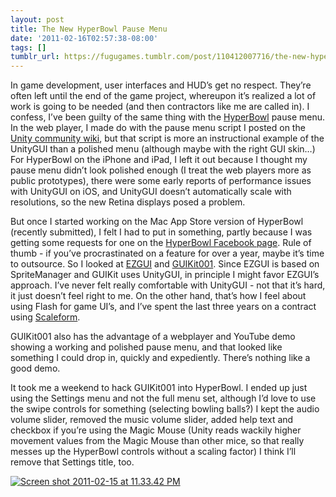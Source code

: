 ```yaml
---
layout: post
title: The New HyperBowl Pause Menu
date: '2011-02-16T02:57:38-08:00'
tags: []
tumblr_url: https://fugugames.tumblr.com/post/110412007716/the-new-hyperbowl-pause-menu
---
```

In game development, user interfaces and HUD’s get no respect. They’re often left until the end of the game project, whereupon it’s realized a lot of work is going to be needed (and then contractors like me are called in). I confess, I’ve been guilty of the same thing with the [HyperBowl](http://hyperbowl3d.com/) pause menu. In the web player, I made do with the pause menu script I posted on the [Unity community wiki](http://unifycommunity.com/wiki), but that script is more an instructional example of the UnityGUI than a polished menu (although maybe with the right GUI skin…) For HyperBowl on the iPhone and iPad, I left it out because I thought my pause menu didn’t look polished enough (I treat the web players more as public prototypes), there were some early reports of performance issues with UnityGUI on iOS, and UnityGUI doesn’t automatically scale with resolutions, so the new Retina displays posed a problem.

But once I started working on the Mac App Store version of HyperBowl (recently submitted), I felt I had to put in something, partly because I was getting some requests for one on the [HyperBowl Facebook page](http://facebook.com/hyperbowl). Rule of thumb - if you’ve procrastinated on a feature for over a year, maybe it’s time to outsource. So I looked at [EZGUI](http://anbsoft.com/) and [GUIKit001](http://gameassets.net/). Since EZGUI is based on SpriteManager and GUIKit uses UnityGUI, in principle I might favor EZGUI’s approach. I’ve never felt really comfortable with UnityGUI - not that it’s hard, it just doesn’t feel right to me. On the other hand, that’s how I feel about using Flash for game UI’s, and I’ve spent the last three years on a contract using [Scaleform](http://scaleform.com/).

GUIKit001 also has the advantage of a webplayer and YouTube demo showing a working and polished pause menu, and that looked like something I could drop in, quickly and expediently. There’s nothing like a good demo.

It took me a weekend to hack GUIKit001 into HyperBowl. I ended up just using the Settings menu and not the full menu set, although I’d love to use the swipe controls for something (selecting bowling balls?) I kept the audio volume slider, removed the music volume slider, added help text and checkbox if you’re using the Magic Mouse (Unity reads wackily higher movement values from the Magic Mouse than other mice, so that really messes up the HyperBowl controls without a scaling factor) I think I’ll remove that Settings title, too.

[![](http://itshardtofondlepenguins.com/wp-content/uploads/2011/02/Screen-shot-2011-02-15-at-11.33.42-PM.png "Screen shot 2011-02-15 at 11.33.42 PM")](http://itshardtofondlepenguins.com/wp-content/uploads/2011/02/Screen-shot-2011-02-15-at-11.33.42-PM.png)

